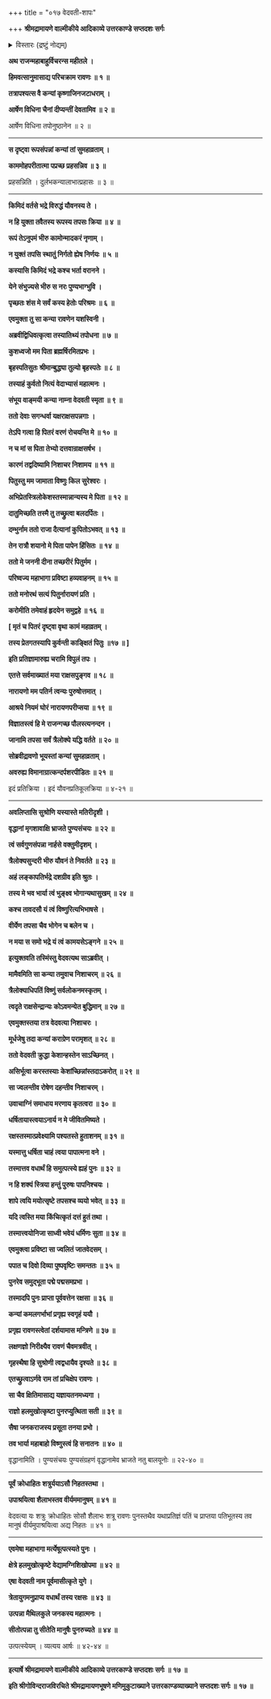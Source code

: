 +++
title = "०१७ वेदवती-शापः"

+++
**श्रीमद्रामायणे वाल्मीकीये आदिकाव्ये उत्तरकाण्डे सप्तदशः सर्गः**

<details><summary>विस्तारः (द्रष्टुं नोद्यम्)</summary>

कदाचन हिमवत्-सानौ तपस्यन्तीं वेदवतीं नाम  
कांचन काञ्चनप्रभां कन्याम् अवलोकितवता रावणेन  
तां प्रति तस्यास् तपः-प्रयोजनादिप्रश्नः ॥ १ ॥  
तथा स्वस्य श्रीनारायण-भार्या-भावस्य  
स्व-तपः-प्रयोजन-स्वाभिधानम् ॥ २ ॥  
रावणेन स्व-भार्यात्व-स्वीकरणं याचितया तया  
तद्-अनङ्गीकरणे  
रावणेन बलात् तत्-केश-पाश-परामर्शनम् ॥ ३ ॥  
तथा स्व-तपो-महिम्ना ऽसी-भूतेन-स्व-हस्तेन  
रावण-कर-परामृष्ट--स्व-केश-पाश-च्छेदन-पूर्वकं  
तं प्रति जन्मान्तरे स्वस्य तद्-वध-हेतू-भवन-प्रतिज्ञान-पूर्वकम् अग्नौ प्रवेशनम् ॥ ४ ॥  
अगस्त्येन रामं प्रति  
तस्या एव पुनः सीतात्वेन प्रादुर्भावाभिधानम् ॥ ५ ॥

</details>

**अथ राजन्महाबाहुर्विचरन्स महीतले ।**

**हिमवत्सानुमासाद्य परिचक्राम रावणः ॥ १ ॥**

**तत्रापश्यत्स वै कन्यां कृष्णाजिनजटाधराम् ।**

**आर्षेण विधिना चैनां दीप्यन्तीं देवतामिव ॥ २ ॥**

आर्षेण विधिना तपोनुष्ठानेन ॥ २ ॥

****

**स दृष्ट्वा रूपसंपन्नां कन्यां तां सुमहाव्रताम् ।**

**काममोहपरीतात्मा पप्रच्छ प्रहसन्निव ॥ ३ ॥**

प्रहसन्निति । दुर्लभकन्यालाभात्प्रहासः ॥ ३ ॥

****

**किमिदं वर्तसे भद्रे विरुद्धं यौवनस्य ते ।**

**न हि युक्ता तवैतस्य रूपस्य तपसः क्रिया ॥ ४ ॥**

**रूपं तेऽनुपमं भीरु कामोन्मादकरं नृणाम् ।**

**न युक्तं तपसि स्थातुं निर्गतो ह्येष निर्णयः ॥ ५ ॥**

**कस्यासि किमिदं भद्रे कश्च भर्ता वरानने ।**

**येने संभुज्यसे भीरु स नरः पुण्यभाग्भुवि ।**

**पृच्छतः शंस मे सर्वं कस्य हेतोः परिश्रमः ॥ ६ ॥**

**एवमुक्ता तु सा कन्या रावणेन यशस्विनी ।**

**अब्रवीद्विधिवत्कृत्वा तस्यातिथ्यं तपोधना ॥ ७ ॥**

**कुशध्वजो मम पिता ब्रह्मर्षिरमितप्रभः ।**

**बृहस्पतिसुतः श्रीमान्बुद्ध्या तुल्यो बृहस्पतेः ॥ ८ ॥**

**तस्याहं कुर्वतो नित्यं वेदाभ्यासं महात्मनः ।**

**संभूय वाङ्मयी कन्या नाम्ना वेदवती स्मृता ॥ ९ ॥**

**ततो देवाः सगन्धर्वा यक्षराक्षसपन्नगाः ।**

**तेऽपि गत्वा हि पितरं वरणं रोचयन्ति मे ॥ १० ॥**

**न च मां स पिता तेभ्यो दत्तवान्राक्षसर्षभ ।**

**कारणं तद्वदिष्यामि निशाचर निशामय ॥ ११ ॥**

**पितुस्तु मम जामाता विष्णुः किल सुरेश्वरः ।**

**अभिप्रेतस्त्रिलोकेशस्तस्मान्नान्यस्य मे पिता ॥ १२ ॥**

**दातुमिच्छति तस्मै तु तच्छ्रुत्वा बलदर्पितः ।**

**दम्भुर्नाम ततो राजा दैत्यानां कुपितोऽभवत् ॥ १३ ॥**

**तेन रात्रौ शयानो मे पिता पापेन हिंसितः ॥ १४ ॥**

**ततो मे जननी दीना तच्छरीरं पितुर्मम ।**

**परिष्वज्य महाभागा प्रविष्टा हव्यवाहनम् ॥ १५ ॥**

**ततो मनोरथं सत्यं पितुर्नारायणं प्रति ।**

**करोमीति तमेवाहं हृदयेन समुद्वहे ॥ १६ ॥**

**\[ मृतं च पितरं दृष्ट्वा वृथा कामं महाव्रतम् ।**

**तस्य प्रेतगतस्यापि कुर्वन्ती काङ्क्षितं पितुः ॥१७ ॥ \]**

**इति प्रतिज्ञामारुह्य चरामि विपुलं तपः ।**

**एतत्ते सर्वमाख्यातं मया राक्षसपुङ्गव ॥ १८ ॥**

**नारायणो मम पतिर्न त्वन्यः पुरुषोत्तमात् ।**

**आश्रये नियमं घोरं नारायणपरीप्सया ॥ १९ ॥**

**विज्ञातस्त्वं हि मे राजन्गच्छ पौलस्त्यनन्दन ।**

**जानामि तपसा सर्वं त्रैलोक्ये यद्धि वर्तते ॥ २० ॥**

**सोब्रवीद्रावणो भूयस्तां कन्यां सुमहाव्रताम् ।**

**अवरुह्य विमानाग्रात्कन्दर्पशरपीडितः ॥ २१ ॥**

इदं प्रतिक्रिया । इदं यौवनप्रतिकूलक्रिया ॥ ४-२१ ॥

****

**अवलिप्तासि सुश्रोणि यस्यास्ते मतिरीदृशी ।**

**वृद्धानां मृगशावाक्षि भ्राजते पुण्यसंचयः ॥ २२ ॥**

**त्वं सर्वगुणसंपन्ना नार्हसे वक्तुमीदृशम् ।**

**त्रैलोक्यसुन्दरी भीरु यौवनं ते निवर्तते ॥ २३ ॥**

**अहं लङ्कापतिर्भद्रे दशग्रीव इति श्रुतः ।**

**तस्य मे भव भार्या त्वं भुङ्क्ष्व भोगान्यथासुखम् ॥ २४ ॥**

**कश्च तावदसौ यं त्वं विष्णुरित्यभिभाषसे ।**

**वीर्येण तपसा चैव भोगेन च बलेन च ।**

**न मया स समो भद्रे यं त्वं कामयसेऽङ्गने ॥ २५ ॥**

**इत्युक्तवति तस्मिंस्तु वेदवत्यथ साऽब्रवीत् ।**

**मामैवमिति सा कन्या तमुवाच निशाचरम् ॥ २६ ॥**

**त्रैलोक्याधिपतिं विष्णुं सर्वलोकनमस्कृतम् ।**

**त्वदृते राक्षसेन्द्रान्यः कोऽवमन्येत बुद्धिमान् ॥ २७ ॥**

**एवमुक्तस्तया तत्र वेदवत्या निशाचरः ।**

**मूर्धजेषु तदा कन्यां कराग्रेण परामृशत् ॥ २८ ॥**

**ततो वेदवती क्रुद्धा केशान्हस्तेन साऽच्छिनत् ।**

**असिर्भूत्वा करस्तस्याः केशांच्छिन्नांस्तदाऽकरोत् ॥ २९ ॥**

**सा ज्वलन्तीव रोषेण दहन्तीव निशाचरम् ।**

**उवाचाग्निं समाधाय मरणाय कृतत्वरा ॥ ३० ॥**

**धर्षितायास्त्वयाऽनार्य न मे जीवितमिष्यते ।**

**रक्षस्तस्मात्प्रवेक्ष्यामि पश्यतस्ते हुताशनम् ॥ ३१ ॥**

**यस्मात्तु धर्षिता चाहं त्वया पापात्मना वने ।**

**तस्मात्तव वधार्थं हि समुत्पत्स्ये ह्यहं पुनः ॥ ३२ ॥**

**न हि शक्यं स्त्रिया हन्तुं पुरुषः पापनिश्चयः ।**

**शापे त्वयि मयोत्सृष्टे तपसश्च व्ययो भवेत् ॥ ३३ ॥**

**यदि त्वस्ति मया किंचित्कृतं दत्तं हुतं तथा ।**

**तस्मात्त्वयोनिजा साध्वी भवेयं धर्मिणः सुता ॥ ३४ ॥**

**एवमुक्त्वा प्रविष्टा सा ज्वलितं जातवेदसम् ।**

**पपात च दिवो दिव्या पुष्पवृष्टिः समन्ततः ॥ ३५ ॥**

**पुनरेव समुद्भूता पद्मे पद्मसमप्रभा ।**

**तस्मादपि पुनः प्राप्ता पूर्ववत्तेन रक्षसा ॥ ३६ ॥**

**कन्यां कमलगर्भाभां प्रगृह्य स्वगृहं ययौ ।**

**प्रगृह्य रावणस्त्वेतां दर्शयामास मन्त्रिणे ॥ ३७ ॥**

**लक्षणज्ञो निरीक्ष्यैव रावणं चैवमत्रवीत् ।**

**गृहस्थैषा हि सुश्रोणी त्वद्वधायैव दृश्यते ॥ ३८ ॥**

**एतच्छ्रुत्वाऽर्णवे राम तां प्रचिक्षेप रावणः ।**

**सा चैव क्षितिमासाद्य यज्ञायतनमध्यगा ।**

**राज्ञो हलमुखोत्कृष्टा पुनरप्युत्थिता सती ॥ ३९ ॥**

**सैषा जनकराजस्य प्रसूता तनया प्रभो ।**

**तव भार्या महाबाहो विष्णुस्त्वं हि सनातनः ॥ ४० ॥**

वृद्धानामिति । पुण्यसंचयः पुण्यसंग्रहणं वृद्धानामेव भ्राजते नतु बालयूनोः ॥ २२-४० ॥

****

**पूर्वं क्रोधाहितः शत्रुर्ययाऽसौ निहतस्तथा ।**

**उपाश्रयित्वा शैलाभस्तव वीर्यममानुषम् ॥ ४१ ॥**

वेदवत्या यः शत्रुः क्रोधाहितः सोसौ शैलाभः शत्रू रावणः पुनस्तथैव यथाप्रतिज्ञं पतिं च प्राप्तया पतिभूतस्य तव मानुषं वीर्यमुपाश्रयित्वा अद्य निहतः ॥ ४१ ॥

****

**एवमेषा महाभागा मर्त्येषूत्पत्स्यते पुनः ।**

**क्षेत्रे हलमुखोत्कृष्टे वेद्यामग्निशिखोपमा ॥ ४२ ॥**

**एषा वेदवती नाम पूर्वमासीत्कृते युगे ।**

**त्रेतायुगमनुप्राप्य वधार्थं तस्य रक्षसः ॥ ४३ ॥**

**उत्पन्ना मैथिलकुले जनकस्य महात्मनः ।**

**सीतोत्पन्ना तु सीतेति मानुषैः पुनरुच्यते ॥ ४४ ॥**

उत्पत्स्येयम् । व्यत्यय आर्षः ॥ ४२-४४ ॥

****

**इत्यार्षे श्रीमद्रामायणे वाल्मीकीये आदिकाव्ये उत्तरकाण्डे सप्तदशः सर्गः ॥ १७ ॥**

**इति श्रीगोविन्दराजविरचिते श्रीमद्रामायणभूषणे मणिमुकुटाख्याने उत्तरकाण्डव्याख्याने सप्तदशः सर्गः ॥ १७ ॥**
